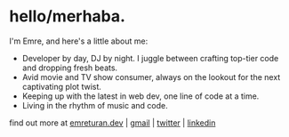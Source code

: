 # hello/merhaba. 

I'm Emre, and here's a little about me:

* Developer by day, DJ by night. I juggle between crafting top-tier code and dropping fresh beats.
* Avid movie and TV show consumer, always on the lookout for the next captivating plot twist.
* Keeping up with the latest in web dev, one line of code at a time.
* Living in the rhythm of music and code.

find out more at [emreturan.dev](https://emreturan.dev) | [gmail](mailto:itsemreturan@gmail.com) | [twitter](https://twitter.com/EmreTuran_) | [linkedin](https://www.linkedin.com/in/emre-turan/)



